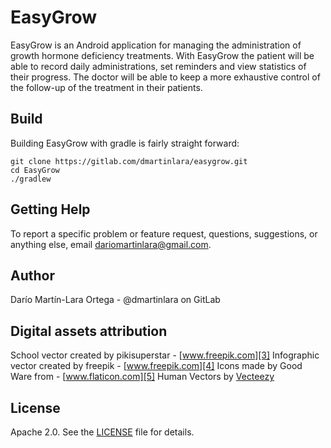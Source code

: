 EasyGrow
=====

EasyGrow is an Android application for managing the administration of growth hormone deficiency treatments. With EasyGrow the patient will be able to record daily administrations, set reminders and view statistics of their progress. The doctor will be able to keep a more exhaustive control of the follow-up of the treatment in their patients.


Build
-----
Building EasyGrow with gradle is fairly straight forward:

```shell
git clone https://gitlab.com/dmartinlara/easygrow.git
cd EasyGrow
./gradlew
```

Getting Help
------------
To report a specific problem or feature request, questions, suggestions, or anything else, email dariomartinlara@gmail.com.

Author
------
Darío Martín-Lara Ortega - @dmartinlara on GitLab

Digital assets attribution
-------
School vector created by pikisuperstar - [www.freepik.com][3]
Infographic vector created by freepik - [www.freepik.com][4]
Icons made by Good Ware from - [www.flaticon.com][5]
Human Vectors by [Vecteezy][6]

License
-------
Apache 2.0. See the [LICENSE][2] file for details.

[1]: https://gitlab.com/dmartinlara/easygrow
[2]: https://gitlab.com/dmartinlara/easygrow/LICENSE
[3]: https://www.freepik.com/vectors/school
[4]: https://www.freepik.com/vectors/infographic
[5]: https://www.flaticon.com/authors/good-ware
[6]: https://www.vecteezy.com/free-vector/human
